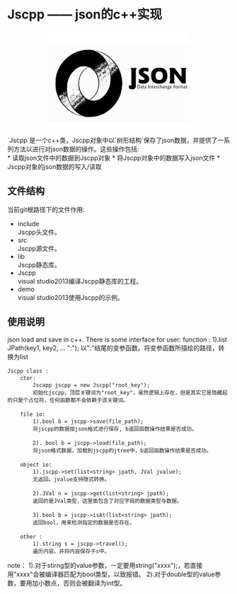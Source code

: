# Jscpp —— json的c++实现
<p align="center">
	<img src="https://github.com/lsj9383/jscpp/blob/master/icon/json.jpg?raw=true" alt="JSON"/>
</p>
`Jscpp`是一个c++类，Jscpp对象中以`树形结构`保存了json数据，并提供了一系列方法以进行对json数据的操作。这些操作包括:<br>
* 读取json文件中的数据到Jscpp对象
* 将Jscpp对象中的数据写入json文件
* Jscpp对象的json数据的写入/读取

## 文件结构
当前git根路径下的文件作用:<br>
* include<br>
Jscpp头文件。
* src<br>
Jscpp源文件。
* lib<br>
Jscpp静态库。
* Jscpp<br>
visual studio2013编译Jscpp静态库的工程。
* demo<br>
visual studio2013使用Jscpp的示例。
## 使用说明

json load and save in c++.
There is some interface for user:
	function :
		1).list<string> JPath(key1, key2, ... ":");
		以":"结尾的变参函数。将变参函数所描绘的路径，转换为list<string>
			
	Jscpp class :
		ctor:
			Jscapp jscpp = new Jscpp("root_key");
			初始化jscpp，顶层关键词为"root_key"，虽然逻辑上存在，但是其实它是隐藏起的只是个占位符，任何函数都不会依赖于该关键词。
				
		file io:
			1).bool b = jscpp->save(file_path);
			将jscpp的数据按json格式进行保存, b返回函数操作结果是否成功。
				
			2). bool b = jscpp->load(file_path);
			将json格式数据，加载到jscpp的jtree中，b返回函数操作结果是否成功。
		
		object io:
			1).jscpp->set(list<string> jpath, JVal jvalue);
			无返回。jvalue支持隐式转换。
				
			2).JVal n = jscpp->get(list<string> jpath);
			返回的是JVal类型，这里面包含了对应字段的数据类型与数据。
				
			3).bool b = jscpp->isAt(list<string> jpath);
			返回bool，用来检测指定的数据是否存在。
			
		other :
			1).string s = jscpp->travel();
			遍历内容，并将内容保存于s中。
		
note：
	1).对于stirng型的value参数，一定要用string("xxxx");，若直接用"xxxx"会被编译器匹配为bool类型，以致报错。
	2).对于double型的value参数，要用加小数点，否则会被翻译为int型。
